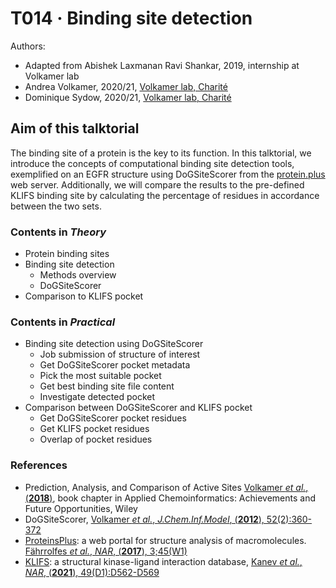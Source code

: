 # T014 · Binding site detection

Authors:

* Adapted from Abishek Laxmanan Ravi Shankar, 2019, internship at Volkamer lab
* Andrea Volkamer, 2020/21, [Volkamer lab, Charité](https://volkamerlab.org/)
* Dominique Sydow, 2020/21, [Volkamer lab, Charité](https://volkamerlab.org/)


## Aim of this talktorial

The binding site of a protein is the key to its function. In this talktorial, we introduce the concepts of computational binding site detection tools, exemplified on an EGFR structure using DoGSiteScorer from the  [protein.plus](https://proteins.plus/) web server. 
Additionally, we will compare the results to the pre-defined KLIFS binding site by calculating the percentage of residues in accordance between the two sets.


### Contents in *Theory*

* Protein binding sites
* Binding site detection
    * Methods overview
    * DoGSiteScorer
* Comparison to KLIFS pocket


### Contents in *Practical*

* Binding site detection using DoGSiteScorer
    * Job submission of structure of interest
    * Get DoGSiteScorer pocket metadata
    * Pick the most suitable pocket
    * Get best binding site file content
    * Investigate detected pocket
* Comparison between DoGSiteScorer and KLIFS pocket
    * Get DoGSiteScorer pocket residues
    * Get KLIFS pocket residues
    * Overlap of pocket residues


### References
* Prediction, Analysis, and Comparison of Active Sites [Volkamer <i>et al.</i>, (<b>2018</b>)](https://doi.org/10.1002/9783527806539.ch6g), book chapter in Applied Chemoinformatics: Achievements and Future Opportunities, Wiley
* DoGSiteScorer, [Volkamer <i>et al.</i>, <i>J.Chem.Inf.Model</i>, (<b>2012</b>), 52(2):360-372](https://pubmed.ncbi.nlm.nih.gov/22148551/)
* [ProteinsPlus](https://proteins.plus/): a web portal for structure analysis of macromolecules. [Fährrolfes <i>et al.</i>, <i>NAR</i>, (<b>2017</b>), 3;45(W1)](https://pubmed.ncbi.nlm.nih.gov/28472372/)
* [KLIFS](https://klifs.net/): a structural kinase-ligand interaction database, [Kanev <i>et al.</i>, <i>NAR</i>, (<b>2021</b>), 49(D1):D562-D569](https://academic.oup.com/nar/article/49/D1/D562/5934416) 
